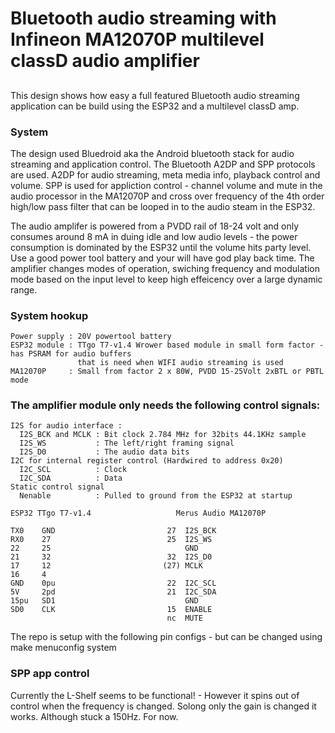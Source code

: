 # Bluetooth audio streaming with Infineon MA12070P multilevel classD audio amplifier
##

This design shows how easy a full featured Bluetooth audio streaming application can be build 
using the ESP32 and a multilevel classD amp. 

### System
The design used Bluedroid aka the Android bluetooth stack for audio streaming and application control. 
The Bluetooth A2DP and SPP protocols are used. A2DP for audio streaming, meta media info, playback control 
and volume. SPP is used for appliction control - channel volume and mute in the audio processor in the MA12070P 
and cross over frequency of the 4th order high/low pass filter that can be looped in to the audio steam in 
the ESP32. 

The audio amplifer is powered from a PVDD rail of 18-24 volt and only consumes around 8 mA in duing idle and low audio 
levels - the power consumption is dominated by the ESP32 until the volume hits party level. Use a good power tool battery and
your will have god play back time. 
The amplifier changes modes of operation, swiching frequency and modulation mode based on the input level to 
keep high effeicency over a large dynamic range.

### System hookup 
```
Power supply : 20V powertool battery 
ESP32 module : TTgo T7-v1.4 Wrower based module in small form factor - has PSRAM for audio buffers 
               that is need when WIFI audio streaming is used 
MA12070P     : Small from factor 2 x 80W, PVDD 15-25Volt 2xBTL or PBTL mode
```

### The amplifier module only needs the following control signals:
```
I2S for audio interface : 
  I2S_BCK and MCLK : Bit clock 2.784 MHz for 32bits 44.1KHz sample 
  I2S_WS           : The left/right framing signal 
  I2S_D0           : The audio data bits
I2C for internal register control (Hardwired to address 0x20)
  I2C_SCL          : Clock        
  I2C_SDA          : Data
Static control signal  
  Nenable          : Pulled to ground from the ESP32 at startup 
```

```
ESP32 TTgo T7-v1.4                   Merus Audio MA12070P 

TX0    GND                         27  I2S_BCK
RX0    27                          25  I2S_WS
22     25                              GND
21     32                          32  I2S_D0
17     12                         (27) MCLK 
16     4                               
GND    0pu                         22  I2C_SCL
5V     2pd                         21  I2C_SDA  
15pu   SD1                             GND   
SD0    CLK                         15  ENABLE  
                                   nc  MUTE 
```
The repo is setup with the following pin configs - but can be changed using make menuconfig system 

### SPP app control 

Currently the L-Shelf seems to be functional! - However it spins out of control when the frequency is changed. 
Solong only the gain is changed it works. Although stuck a 150Hz. For now. 

